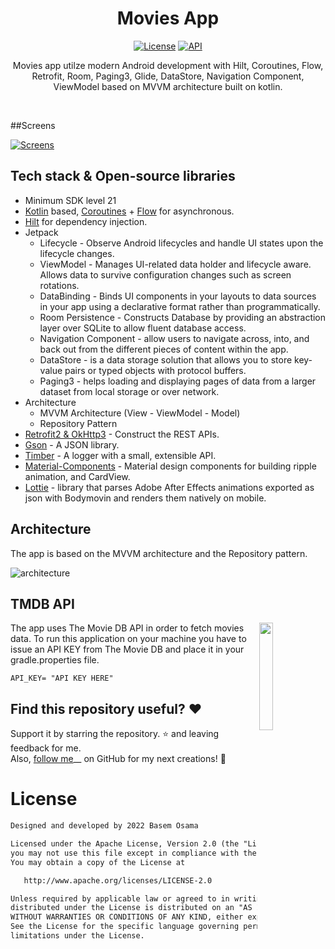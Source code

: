 <h1 align="center">Movies App</h1>

<p align="center">
  <a href="https://opensource.org/licenses/Apache-2.0"><img alt="License" src="https://img.shields.io/badge/License-Apache%202.0-blue.svg"/></a>
  <a href="https://android-arsenal.com/api?level=21"><img alt="API" src="https://img.shields.io/badge/API-21%2B-brightgreen.svg?style=flat"/></a>
</p>

<p align="center">  
Movies app utilze modern Android development with Hilt, Coroutines, Flow, Retrofit, Room, Paging3, Glide, DataStore, Navigation Component,
ViewModel based on MVVM architecture built on kotlin.
</p>
</br>

##Screens

[![Screens](http://img.youtube.com/vi/ObCQ1YDDIeY/0.jpg)](http://www.youtube.com/watch?v=ObCQ1YDDIeY "Screens")


## Tech stack & Open-source libraries
- Minimum SDK level 21
- [Kotlin](https://kotlinlang.org/) based, [Coroutines](https://github.com/Kotlin/kotlinx.coroutines) + [Flow](https://kotlin.github.io/kotlinx.coroutines/kotlinx-coroutines-core/kotlinx.coroutines.flow/) for asynchronous.
- [Hilt](https://dagger.dev/hilt/) for dependency injection.
- Jetpack
  - Lifecycle - Observe Android lifecycles and handle UI states upon the lifecycle changes.
  - ViewModel - Manages UI-related data holder and lifecycle aware. Allows data to survive configuration changes such as screen rotations.
  - DataBinding - Binds UI components in your layouts to data sources in your app using a declarative format rather than programmatically.
  - Room Persistence - Constructs Database by providing an abstraction layer over SQLite to allow fluent database access.
  - Navigation Component - allow users to navigate across, into, and back out from the different pieces of content within the app.
  - DataStore - is a data storage solution that allows you to store key-value pairs or typed objects with protocol buffers.
  - Paging3 - helps loading and displaying pages of data from a larger dataset from local storage or over network.
- Architecture
  - MVVM Architecture (View - ViewModel - Model)
  - Repository Pattern
- [Retrofit2 & OkHttp3](https://github.com/square/retrofit) - Construct the REST APIs.
- [Gson](https://github.com/square/moshi/) - A JSON library.
- [Timber](https://github.com/JakeWharton/timber) - A logger with a small, extensible API.
- [Material-Components](https://github.com/material-components/material-components-android) - Material design components for building ripple animation, and CardView.
- [Lottie](https://github.com/airbnb/lottie) - library that parses Adobe After Effects animations exported as json with Bodymovin and renders them natively on mobile.


## Architecture
The app is based on the MVVM architecture and the Repository pattern.

![architecture](https://user-images.githubusercontent.com/24237865/77502018-f7d36000-6e9c-11ea-92b0-1097240c8689.png)

## TMDB API

<img src="https://user-images.githubusercontent.com/24237865/83422649-d1b1d980-a464-11ea-8c91-a24fdf89cd6b.png" align="right" width="21%"/>

The app uses The Movie DB API in order to fetch movies data.
To run this application on your machine you have to issue an API KEY from The Movie DB and place it in your gradle.properties file.

```API_KEY= "API KEY HERE"```

## Find this repository useful? :heart:
Support it by starring the repository. :star: and leaving feedback for me. <br>
Also, [follow me](https://github.com/basemosama)__ on GitHub for my next creations! 🤩

# License
```xml
Designed and developed by 2022 Basem Osama 

Licensed under the Apache License, Version 2.0 (the "License");
you may not use this file except in compliance with the License.
You may obtain a copy of the License at

   http://www.apache.org/licenses/LICENSE-2.0

Unless required by applicable law or agreed to in writing, software
distributed under the License is distributed on an "AS IS" BASIS,
WITHOUT WARRANTIES OR CONDITIONS OF ANY KIND, either express or implied.
See the License for the specific language governing permissions and
limitations under the License.
```
